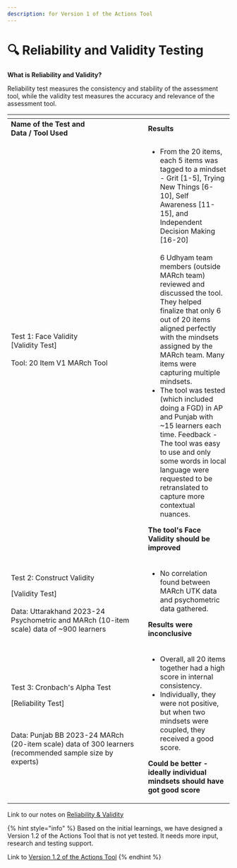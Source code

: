```yaml
---
description: for Version 1 of the Actions Tool
---
```


# 🔍 Reliability and Validity Testing

**What is Reliability and Validity?**

Reliability test measures the consistency and stability of the assessment tool, while the validity test measures the accuracy and relevance of the assessment tool.

<table data-header-hidden><thead><tr><th width="295"></th><th></th></tr></thead><tbody><tr><td><strong>Name of the Test and</strong><br><strong>Data / Tool Used</strong></td><td><strong>Results</strong></td></tr><tr><td>Test 1: Face Validity<br>[Validity Test]<br><br>Tool: 20 Item V1 MARch Tool</td><td><ul><li>From the 20 items, each 5 items was tagged to a mindset - Grit [1-5], Trying New Things [6-10], Self Awareness [11-15], and Independent Decision Making [16-20]<br><br>6 Udhyam team members (outside MARch team) reviewed and discussed the tool. They helped finalize that only 6 out of 20 items aligned perfectly with the mindsets assigned by the MARch team. Many items were capturing multiple mindsets. <br></li><li>The tool was tested (which included doing a FGD) in AP and Punjab with ~15 learners each time. Feedback - The tool was easy to use and only some words in local language were requested to be retranslated to capture more contextual nuances.</li></ul><p><strong>The tool's Face Validity should be improved</strong></p></td></tr><tr><td><p>Test 2: Construct Validity </p><p>[Validity Test]<br><br>Data: Uttarakhand 2023-24 Psychometric and MARch (10-item scale) data of ~900 learners</p></td><td><ul><li>No correlation found between MARch UTK data and psychometric data gathered.</li></ul><p><strong>Results were inconclusive</strong></p></td></tr><tr><td><p>Test 3: Cronbach's Alpha Test </p><p>[Reliability Test]</p><p><br></p><p>Data: Punjab BB 2023-24 MARch (20-item scale) data of 300 learners (recommended sample size by experts)</p></td><td><ul><li>Overall, all 20 items together had a high score in internal consistency.</li><li>Individually, they were not positive, but when two mindsets were coupled, they received a good score.<br></li></ul><p><strong>Could be better - ideally individual mindsets should have got good score</strong></p></td></tr></tbody></table>

Link to our notes on [Reliability & Validity](https://docs.google.com/document/d/1zeKHBfwPJqKMUYs1NW7DUaVsEKyWNEzHwjaJ4I59TEY/edit?usp=sharing)

{% hint style="info" %}
Based on the initial learnings, we have designed a Version 1.2 of the Actions Tool that is not yet tested. It needs more input, research and testing support.&#x20;

Link to [Version 1.2 of the Actions Tool](../download-the-actions-tool/version-1.2-of-actions-tool.md)
{% endhint %}
